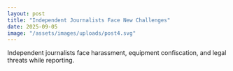 ```yaml
---
layout: post
title: "Independent Journalists Face New Challenges"
date: 2025-09-05
image: "/assets/images/uploads/post4.svg"
---
```


Independent journalists face harassment, equipment confiscation, and legal threats while reporting.
